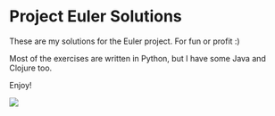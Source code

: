 Project Euler Solutions
=======================

These are my solutions for the Euler project. For fun or profit :)

Most of the exercises are written in Python, but I have some Java and Clojure too.

Enjoy!

![](http://projecteuler.net/profile/bytegirl.png)


